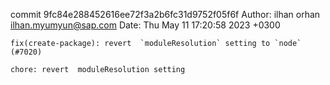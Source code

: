 commit 9fc84e288452616ee72f3a2b6fc31d9752f05f6f
Author: ilhan orhan <ilhan.myumyun@sap.com>
Date:   Thu May 11 17:20:58 2023 +0300

    fix(create-package): revert  `moduleResolution` setting to `node` (#7020)
    
    chore: revert  moduleResolution setting
